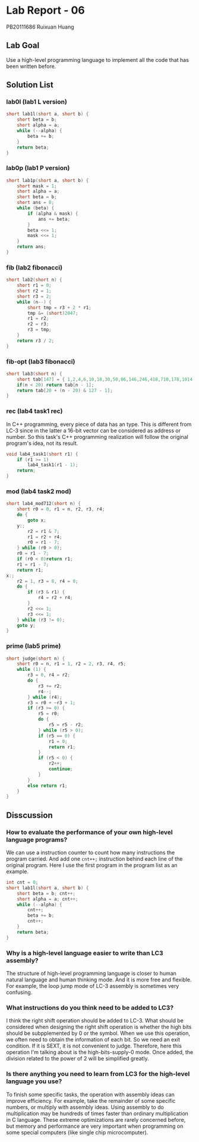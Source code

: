 # Lab Report - 06

PB20111686 Ruixuan Huang

## Lab Goal

 Use a high-level programming language to implement all the code that has been written before. 

## Solution List

### lab0l (lab1 L version)

```C++
short lab1l(short a, short b) {
    short beta = b;
    short alpha = a;
    while (--alpha) {
        beta += b;
    }
    return beta;
}
```

### lab0p (lab1 P version)

```C++
short lab1p(short a, short b) {
    short mask = 1;
    short alpha = a;
    short beta = b;
    short ans = 0;
    while (beta) {
        if (alpha & mask) {
            ans += beta;
        }
        beta <<= 1;
        mask <<= 1;
    }
    return ans;
}
```

### fib (lab2 fibonacci)

```C++
short lab2(short n) {
    short r1 = 0;
    short r2 = 1;
    short r3 = 2;
    while (n--) {
        short tmp = r3 + 2 * r1;
        tmp &= (short)2047;
        r1 = r2;
        r2 = r3;
        r3 = tmp;
    }
    return r3 / 2;
}
```

### fib-opt (lab3 fibonacci)

```C++
short lab3(short n) {
    short tab[147] = { 1,2,4,6,10,18,30,50,86,146,246,418,710,178,1014,386,742,722,470,930,326,242,54,706,166,274,662,994,518,818,758,770,358,850,342,34,710,370,438,834,550,402,22,98,902,946,118,898,742,978,726,162,70,498,822,962,934,530,406,226,262,50,502,2,102,82,86,290,454,626,182,66,294,658,790,354,646,178,886,130,486,210,470,418,838,754,566,194,678,786,150,482,6,306,246,258,870,338,854,546,198,882,950,322,38,914,534,610,390,434,630,386,230,466,214,674,582,1010,310,450,422,18,918,738,774,562,1014,514,614,594,598,802,966,114,694,578,806,146,278,866,134,690,374,642,998,722,982 };
    if(n < 20) return tab[n - 1];
    return tab[20 + (n - 20) & 127 - 1];
}
```

### rec (lab4 task1 rec)

In C++ programming, every piece of data has an type. This is different from LC-3 since in the latter a 16-bit vector can be considered as address or number. So this task's C++ programming realization will follow the original program's idea, not its result.

```C++
void lab4_task1(short r1) {
    if (r1 >= 1)
        lab4_task1(r1 - 1);
    return;
}
```

### mod (lab4 task2 mod)

```C++
short lab4_mod712(short n) {
    short r0 = 0, r1 = n, r2, r3, r4;
    do {
        goto x;
    y:;
        r2 = r1 & 7;
        r1 = r2 + r4;
        r0 = r1 - 7;
    } while (r0 > 0);
    r0 = r1 - 7;
    if (r0 < 0)return r1;
    r1 = r1 - 7;
    return r1;
x:;
    r2 = 1, r3 = 8, r4 = 0;
    do {
        if (r3 & r1) {
            r4 = r2 + r4;
        }
        r2 <<= 1;
        r3 <<= 1;
    } while (r3 != 0);
    goto y;
}
```

### prime (lab5 prime)

```C++
short judge(short n) {
    short r0 = n, r1 = 1, r2 = 2, r3, r4, r5;
    while (1) {
        r3 = 0, r4 = r2;
        do {
            r3 += r2;
            r4--;
        } while (r4);
        r3 = r0 + ~r3 + 1;
        if (r3 >= 0) {
            r5 = r0;
            do {
                r5 = r5 - r2;
            } while (r5 > 0);
            if (r5 == 0) {
                r1 = 0;
                return r1;
            }
            if (r5 < 0) {
                r2++;
                continue;
            }
        }
        else return r1;
    }
}
```

## Disscussion

### How to evaluate the performance of your own high-level language programs?

We can use a instruction counter to count how many instructions the program carried. And add one `cnt++;` instruction behind each line of the original program. Here I use the first program in the program list as an example.

```C++
int cnt = 0;
short lab1l(short a, short b) {
    short beta = b; cnt++;
    short alpha = a; cnt++;
    while (--alpha) {
        cnt++;
        beta += b;
        cnt++;
    }
    return beta;
}
```

### Why is a high-level language easier to write than LC3 assembly?

The structure of high-level programming language is closer to human natural language and human thinking mode. And it is more free and flexible. For example, the loop jump mode of LC-3 assembly is sometimes very confusing.

### What instructions do you think need to be added to LC3?

I think the right shift operation should be added to LC-3. What should be considered when designing the right shift operation is whether the high bits should be subpplemented by 0 or the symbol. When we use this operation, we often need to obtain the information of each bit. So we need an exit condition. If it is SEXT, it is not convenient to judge. Therefore, here this operation I'm talking about is the high-bits-supply-0 mode. Once added, the division related to the power of 2 will be simplified greatly.

### Is there anything you need to learn from LC3 for the high-level language you use?

To finish some specific tasks, the operation with assembly ideas can improve efficiency. For example, take the remainder of some specific numbers, or multiply with assembly ideas. Using assembly to do multiplication may be hundreds of times faster than ordinary multiplication in C language. These extreme optimizations are rarely concerned before, but memory and performance are very important when programming on some special computers (like single chip microcomputer).
